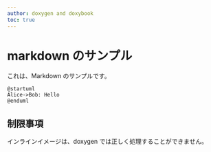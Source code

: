 ```yaml
---
author: doxygen and doxybook
toc: true
---
```


<!-- IMPORTANT: This is an AUTOMATICALLY GENERATED file by doxygen and doxybook. Manual edits are NOT allowed. -->

# markdown のサンプル

これは、Markdown のサンプルです。

```plantuml
@startuml
Alice->Bob: Hello
@enduml
```

## 制限事項

インラインイメージは、doxygen では正しく処理することができません。
